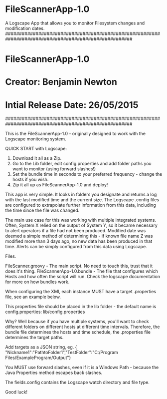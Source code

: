 # FileScannerApp-1.0
A Logscape App that allows you to monitor Filesystem changes and modification dates.
######################################################################################################
# FileScannerApp-1.0
# Creator: Benjamin Newton
# Intial Release Date: 26/05/2015
######################################################################################################

This is the FileScannerApp-1.0 - originally designed to work with the Logscape monitoring system.

QUICK START with Logscape:

1. Download it all as a Zip.
2. Go to the Lib folder, edit config.properties and add folder paths you want to monitor (using forward slashes!)
3. Set the bundle time in seconds to your preferred frequency - change the hosts if you wish.
4. Zip it all up as FileScannerApp-1.0 and deploy!

This app is very simple. It looks in folders you designate and returns a log with the last modified time and the current size.
The Logscape .config files are configured to extrapolate further information from this data, including the time since the file was changed.

The main use case for this was working with multiple integrated systems. Often, System X relied on the output of System Y, so it became necessary to alert operators if a file had not been produced. Modified date was deemed a simple method of determining this - if known file name Z was modified more than 3 days ago, no new data has been produced in that time. Alerts can be simply configured from this data using Logscape. 

Files. 

FileScanner.groovy - The main script. No need to touch this, trust that it does it's thing. 
FileScannerApp-1.0.bundle - The file that configures which Hosts and how often the script will run. Check the logscape documentation for more on how bundles work. 

When configuring the XMl, each instance MUST have a target .properties file, see an example below. 
 <script>FileScanner.groovy config.properties</script>

This properties file should be placed in the lib folder - the default name is config.properties:
lib/config.properties

Why? Well because if you have multiple systems, you'll want to check different folders on different hosts at different time intervals. Therefore, the bundle file determines the hosts and time schedule, the .properties file determines the target paths.

Add targets as a JSON string, eg. { "Nickname1":"PathtoFolder1","TestFolder":"C:/Program Files/ExampleProgram/Output"}

You MUST use forward slashes, even if it is a Windows Path - because the Java Properties method escapes back slashes. 

The fields.config contains the Logscape watch directory and file type. 


Good luck!
